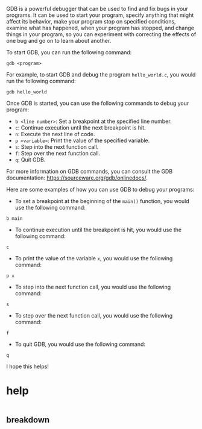 GDB is a powerful debugger that can be used to find and fix bugs in your programs. It can be used to start your program, specify anything that might affect its behavior, make your program stop on specified conditions, examine what has happened, when your program has stopped, and change things in your program, so you can experiment with correcting the effects of one bug and go on to learn about another.

To start GDB, you can run the following command:

```
gdb <program>
```

For example, to start GDB and debug the program `hello_world.c`, you would run the following command:

```
gdb hello_world
```

Once GDB is started, you can use the following commands to debug your program:

* `b <line number>`: Set a breakpoint at the specified line number.
* `c`: Continue execution until the next breakpoint is hit.
* `n`: Execute the next line of code.
* `p <variable>`: Print the value of the specified variable.
* `s`: Step into the next function call.
* `f`: Step over the next function call.
* `q`: Quit GDB.

For more information on GDB commands, you can consult the GDB documentation: https://sourceware.org/gdb/onlinedocs/.

Here are some examples of how you can use GDB to debug your programs:

* To set a breakpoint at the beginning of the `main()` function, you would use the following command:

```
b main
```

* To continue execution until the breakpoint is hit, you would use the following command:

```
c
```

* To print the value of the variable `x`, you would use the following command:

```
p x
```

* To step into the next function call, you would use the following command:

```
s
```

* To step over the next function call, you would use the following command:

```
f
```

* To quit GDB, you would use the following command:

```
q
```

I hope this helps!


# help 

```

```



## breakdown

```

```
